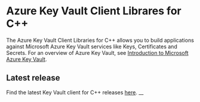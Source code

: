 # Azure Key Vault Client Librares for C++

The Azure Key Vault Client Libraries for C++ allows you to build applications against Microsoft Azure Key Vault services like Keys, Certificates and Secrets. For an overview of Azure Key Vault, see [Introduction to Microsoft Azure Key Vault](https://docs.microsoft.com/azure/key-vault).

## Latest release

Find the latest Key Vault client for C++ releases [here](https://azure.github.io/azure-sdk/releases/latest/cpp.html).
__